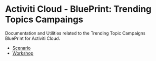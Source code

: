# Activiti Cloud - BluePrint: Trending Topics Campaings
Documentation and Utilities related to the Trending Topic Campaigns BluePrint for Activiti Cloud.

- [Scenario](/scenario.md)
- [Workshop](/workshop.md)



